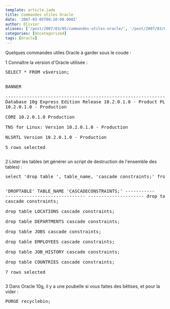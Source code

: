 ```yaml
---
template: article.jade
title: Commandes utiles Oracle
date: '2007-03-05T09:10:00.000Z'
author: Olivier
aliases: ['/post/2007/03/05/commandes-utiles-oracle/', '/post/2007/03/05/commandes-utiles-oracle/']
categories: [Uncategorized]
tags: [Oracle]
---
```


<p>Quelques commandes utiles Oracle à garder sous le coude :</p> <p>1 Connaître la version d'Oracle utilisée :</p> 
<pre class="prettyprint">
SELECT * FROM v$version;

BANNER                                                           
&#45;&#45;&#45;&#45;&#45;&#45;&#45;&#45;&#45;&#45;&#45;&#45;&#45;&#45;&#45;&#45;&#45;&#45;&#45;&#45;&#45;&#45;&#45;&#45;&#45;&#45;&#45;&#45;&#45;&#45;&#45;&#45;&#45;&#45;&#45;&#45;&#45;&#45;&#45;&#45;&#45;&#45;&#45;&#45;&#45;&#45;&#45;&#45;&#45;&#45;&#45;&#45;&#45;&#45;&#45;&#45;&#45;&#45;&#45;&#45;&#45;&#45;&#45;&#45; 
Oracle Database 10g Express Edition Release 10.2.0.1.0 - Product 
PL/SQL Release 10.2.0.1.0 - Production                           
CORE    10.2.0.1.0      Production                                         
TNS for Linux: Version 10.2.0.1.0 - Production                   
NLSRTL Version 10.2.0.1.0 - Production                           
5 rows selected
</pre>
 <p>2 Lister les tables (et générer un script de destruction de l'ensemble des tables) :</p> <pre class="prettyprint">
select 'drop table ', table_name, 'cascade constraints;' from user_tables;

'DROPTABLE' TABLE_NAME                     'CASCADECONSTRAINTS;' 
&#45;&#45;&#45;&#45;&#45;&#45;&#45;&#45;&#45;&#45;&#45; &#45;&#45;&#45;&#45;&#45;&#45;&#45;&#45;&#45;&#45;&#45;&#45;&#45;&#45;&#45;&#45;&#45;&#45;&#45;&#45;&#45;&#45;&#45;&#45;&#45;&#45;&#45;&#45;&#45;&#45; &#45;&#45;&#45;&#45;&#45;&#45;&#45;&#45;&#45;&#45;&#45;&#45;&#45;&#45;&#45;&#45;&#45;&#45;&#45;&#45;&#45; 
drop table  REGIONS                        cascade constraints;  
drop table  LOCATIONS                      cascade constraints;  
drop table  DEPARTMENTS                    cascade constraints;  
drop table  JOBS                           cascade constraints;  
drop table  EMPLOYEES                      cascade constraints;  
drop table  JOB_HISTORY                    cascade constraints;  
drop table  COUNTRIES                      cascade constraints;  
7 rows selected
</pre>
<p>3 Dans Oracle 10g, il y a une poubelle si vous faites des bêtises, et pour la vider :</p> 
<pre class="prettyprint">
PURGE recyclebin;
</pre>
